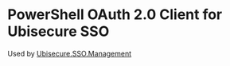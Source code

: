 # PowerShell OAuth 2.0 Client for Ubisecure SSO

Used by [Ubisecure.SSO.Management](../../../Ubisecure.SSO.Management)


